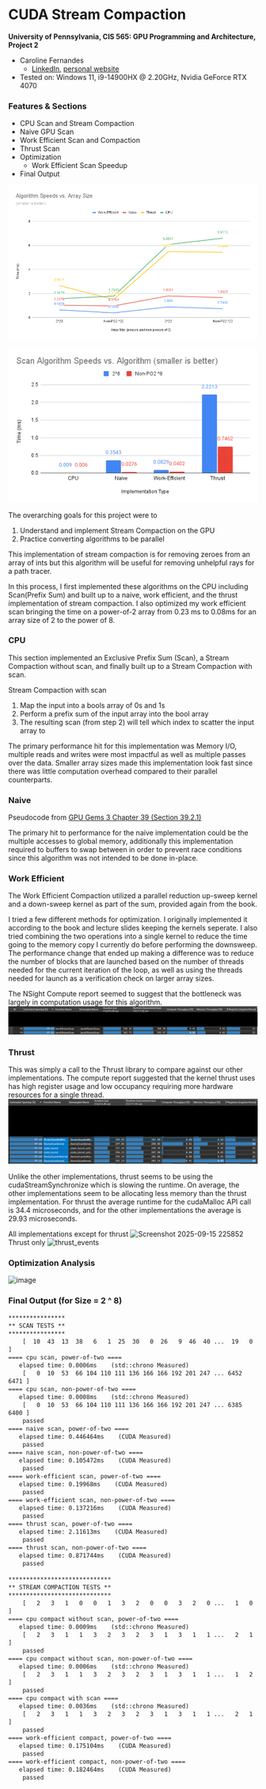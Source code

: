 CUDA Stream Compaction
======================

**University of Pennsylvania, CIS 565: GPU Programming and Architecture, Project 2**

* Caroline Fernandes
  * [LinkedIn](https://www.linkedin.com/in/caroline-fernandes-0-/), [personal website](https://0cfernandes00.wixsite.com/visualfx)
* Tested on: Windows 11, i9-14900HX @ 2.20GHz, Nvidia GeForce RTX 4070

### Features & Sections
- CPU Scan and Stream Compaction
- Naive GPU Scan
- Work Efficient Scan and Compaction
- Thrust Scan
- Optimization
     - Work Efficient Scan Speedup
- Final Output

![](img/diagram_two.png)

![](img/diagram_one.png)
  
The overarching goals for this project were to
1) Understand and implement Stream Compaction on the GPU
2) Practice converting algorithms to be parallel

This implementation of stream compaction is for removing zeroes from an array of ints but this algorithm will be useful for removing unhelpful rays for a path tracer.

In this process, I first implemented these algorithms on the CPU including Scan(Prefix Sum) and built up to a naive, work efficient, and the thrust implementation of stream compaction.
I also optimized my work efficient scan bringing the time on a power-of-2 array from 0.23 ms to 0.08ms for an array size of 2 to the power of 8.

### CPU
This section implemented an Exclusive Prefix Sum (Scan), a Stream Compaction without scan, and finally built up to a Stream Compaction with scan.

Stream Compaction with scan
1) Map the input into a bools array of 0s and 1s
2) Perform a prefix sum of the input array into the bool array
3) The resulting scan (from step 2) will tell which index to scatter the input array to

The primary performance hit for this implementation was Memory I/O, multiple reads and writes were most impactful as well as multiple passes over the data.
Smaller array sizes made this implementation look fast since there was little computation overhead compared to their parallel counterparts.

### Naive
Pseudocode from [GPU Gems 3 Chapter 39 (Section 39.2.1)](https://developer.nvidia.com/gpugems/gpugems3/part-vi-gpu-computing/chapter-39-parallel-prefix-sum-scan-cuda)

The primary hit to performance for the naive implementation could be the multiple accesses to global memory, additionally this implementation required to buffers to swap between in order to prevent race conditions since this algorithm was not intended to be done in-place.


### Work Efficient
The Work Efficient Compaction utilized a parallel reduction up-sweep kernel and a down-sweep kernel as part of the sum, provided again from the book.

I tried a few different methods for optimization. I originally implemented it according to the book and lecture slides keeping the kernels seperate. I also tried combining the two operations into a single kernel to reduce the time going to the memory copy I currently do before performing the downsweep. The performance change that ended up making a difference was to reduce the number of blocks that are launched based on the number of threads needed for the current iteration of the loop, as well as using the threads needed for launch as a verification check on larger array sizes.

The NSight Compute report seemed to suggest that the bottleneck was largely in computation usage for this algorithm.
![](img/workeff_scan_compute.png)

### Thrust
This was simply a call to the Thrust library to compare against our other implementations. The compute report suggested that the kernel thrust uses has high register usage and low occupancy requiring more hardware resources for a single thread.
![](img/thrust_compute.png)

Unlike the other implementations, thrust seems to be using the cudaStreamSynchronize which is slowing the runtime. On average, the other implementations seem to be allocating less memory than the thrust implementation. For thrust the average runtime for the cudaMalloc API call is 34.4 microseconds, and for the other implementations the average is 29.93 microseconds.


All implementations except for thrust
<img width="1062" height="211" alt="Screenshot 2025-09-15 225852" src="https://github.com/user-attachments/assets/86d45f3b-9953-4124-9617-3003d034e566" />
Thrust only
<img width="1073" height="155" alt="thrust_events" src="https://github.com/user-attachments/assets/3a834ca3-0f78-4976-9f9a-edb974cb2ea5" />

### Optimization Analysis

<img width="1592" height="270" alt="image" src="https://github.com/user-attachments/assets/b241883c-dc2b-4ae3-9b8f-004a867289f2" />


### Final Output (for Size = 2 ^ 8)
```
****************
** SCAN TESTS **
****************
    [  10  43  13  38   6   1  25  30   0  26   9  46  40 ...  19   0 ]
==== cpu scan, power-of-two ====
   elapsed time: 0.0006ms    (std::chrono Measured)
    [   0  10  53  66 104 110 111 136 166 166 192 201 247 ... 6452 6471 ]
==== cpu scan, non-power-of-two ====
   elapsed time: 0.0008ms    (std::chrono Measured)
    [   0  10  53  66 104 110 111 136 166 166 192 201 247 ... 6385 6400 ]
    passed
==== naive scan, power-of-two ====
   elapsed time: 0.446464ms    (CUDA Measured)
    passed
==== naive scan, non-power-of-two ====
   elapsed time: 0.105472ms    (CUDA Measured)
    passed
==== work-efficient scan, power-of-two ====
   elapsed time: 0.19968ms    (CUDA Measured)
    passed
==== work-efficient scan, non-power-of-two ====
   elapsed time: 0.137216ms    (CUDA Measured)
    passed
==== thrust scan, power-of-two ====
   elapsed time: 2.11613ms    (CUDA Measured)
    passed
==== thrust scan, non-power-of-two ====
   elapsed time: 0.871744ms    (CUDA Measured)
    passed

*****************************
** STREAM COMPACTION TESTS **
*****************************
    [   2   3   1   0   0   1   3   2   0   0   3   2   0 ...   1   0 ]
==== cpu compact without scan, power-of-two ====
   elapsed time: 0.0009ms    (std::chrono Measured)
    [   2   3   1   1   3   2   3   2   3   1   3   1   1 ...   2   1 ]
    passed
==== cpu compact without scan, non-power-of-two ====
   elapsed time: 0.0006ms    (std::chrono Measured)
    [   2   3   1   1   3   2   3   2   3   1   3   1   1 ...   1   2 ]
    passed
==== cpu compact with scan ====
   elapsed time: 0.0036ms    (std::chrono Measured)
    [   2   3   1   1   3   2   3   2   3   1   3   1   1 ...   2   1 ]
    passed
==== work-efficient compact, power-of-two ====
   elapsed time: 0.175104ms    (CUDA Measured)
    passed
==== work-efficient compact, non-power-of-two ====
   elapsed time: 0.182464ms    (CUDA Measured)
    passed
```
